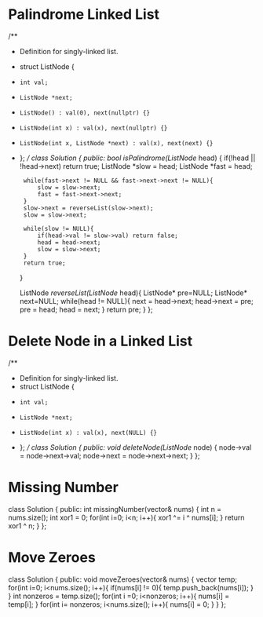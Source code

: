 # Palindrome Linked List

/**
 * Definition for singly-linked list.
 * struct ListNode {
 *     int val;
 *     ListNode *next;
 *     ListNode() : val(0), next(nullptr) {}
 *     ListNode(int x) : val(x), next(nullptr) {}
 *     ListNode(int x, ListNode *next) : val(x), next(next) {}
 * };
 */
class Solution {
public:
    bool isPalindrome(ListNode* head) {
        if(!head || !head->next) return true;
        ListNode *slow = head;
        ListNode *fast = head;

        while(fast->next != NULL && fast->next->next != NULL){
            slow = slow->next;
            fast = fast->next->next;
        }
        slow->next = reverseList(slow->next);
        slow = slow->next;

        while(slow != NULL){
            if(head->val != slow->val) return false;
            head = head->next;
            slow = slow->next;
        }
        return true;
    }

    ListNode *reverseList(ListNode* head){
        ListNode* pre=NULL;
        ListNode* next=NULL;
        while(head != NULL){
            next = head->next;
            head->next = pre;
            pre = head;
            head = next;
        }
        return pre;
    }
};

# Delete Node in a Linked List

/**
 * Definition for singly-linked list.
 * struct ListNode {
 *     int val;
 *     ListNode *next;
 *     ListNode(int x) : val(x), next(NULL) {}
 * };
 */
class Solution {
public:
    void deleteNode(ListNode* node) {
        node->val = node->next->val;
        node->next = node->next->next;
    }
};

# Missing Number

class Solution {
public:
    int missingNumber(vector<int>& nums) {
        int n = nums.size();
        int xor1 = 0;
        for(int i=0; i<n; i++){
            xor1 ^= i ^ nums[i];
        }
        return xor1 ^ n;
    }
};

# Move Zeroes

class Solution {
public:
    void moveZeroes(vector<int>& nums) {
        vector<int> temp;
	    for(int i=0; i<nums.size(); i++){
	        if(nums[i] != 0){
	            temp.push_back(nums[i]);
	        }
	    }
	    int nonzeros = temp.size();
	    for(int i =0; i<nonzeros; i++){
	        nums[i] = temp[i];
	    }
	    for(int i= nonzeros; i<nums.size(); i++){
	        nums[i] = 0;
	    }
    }
};